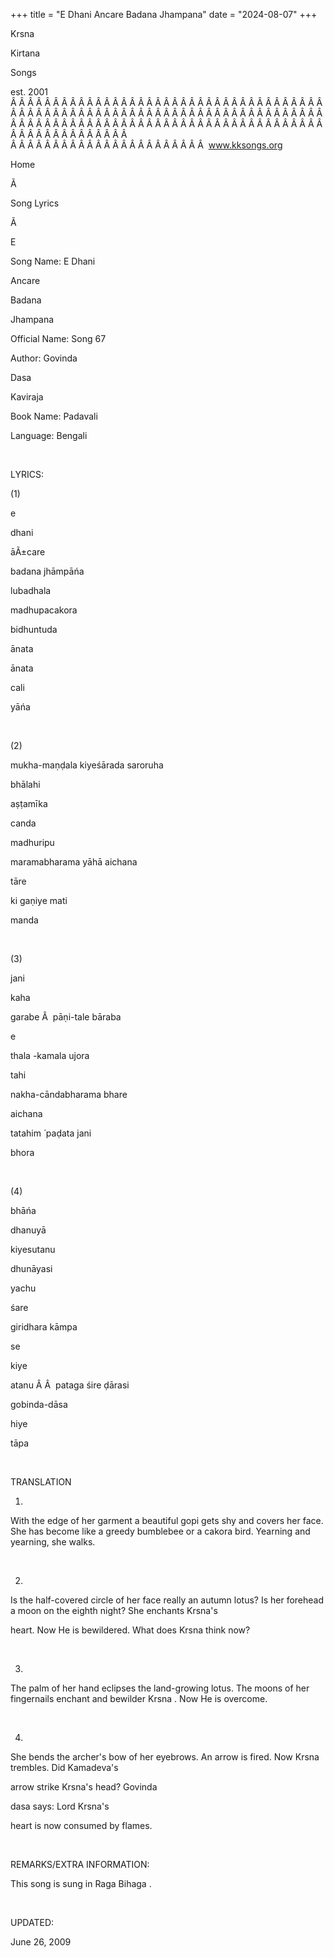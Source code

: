 +++ 
title = "E Dhani Ancare Badana Jhampana"
date = "2024-08-07"
+++

Krsna
 
Kirtana
 
Songs

est. 2001
Â Â Â Â Â Â Â Â Â Â Â Â Â Â Â Â Â Â Â Â Â Â Â Â Â Â Â Â Â Â Â Â Â Â Â Â Â Â Â Â Â Â Â Â Â Â Â Â Â Â Â Â Â Â Â Â Â Â Â Â Â Â Â Â Â Â Â Â Â Â Â Â Â Â Â Â Â Â Â Â Â Â Â Â Â Â Â Â Â Â Â Â Â Â Â Â Â Â Â Â Â Â Â Â Â Â Â Â Â Â Â Â Â Â Â Â Â Â Â Â Â Â Â Â Â  
Â Â Â Â Â Â Â Â Â Â Â Â Â Â Â Â Â Â Â Â Â Â Â  
www.kksongs.org








Home


Ã 
 
Song Lyrics
 
Ã 
 
E


Song Name: E 
Dhani
 
Ancare
 
Badana
 
Jhampana


Official Name: Song 67


Author: 
Govinda
 
Dasa
 
Kaviraja


Book Name: 
Padavali


Language: 
Bengali


 


LYRICS:


(1)


e
 
dhani
 
āÃ±care


badana
 jhāmpāńa


lubadhala
 
madhupacakora
 
bidhuntuda


ānata
 
ānata
 
cali
 
yāńa


 


(2)


mukha-maṇḍala
 kiyeśārada 
saroruha


bhālahi
 
aṣṭamīka
 
canda


madhuripu
 
maramabharama
 yāhā 
aichana


tāre
 
ki
 gaṇiye 
mati
 
manda


 


(3)


jani
 
kaha
 
garabe
Â  
pāṇi-tale bāraba


e
 
thala
-kamala 
ujora


tahi

nakha-cāndabharama 
bhare
 
aichana


tatahim
́ paḍata 
jani
 
bhora


 


(4)


bhāńa
 
dhanuyā
 
kiyesutanu
 
dhunāyasi


yachu
 
śare
 
giridhara
 kāmpa


se
 
kiye
 
atanu
Â Â  
pataga
 śire
ḍārasi


gobinda-dāsa
 
hiye
 
tāpa


 


TRANSLATION


1)
With the edge of her garment a beautiful 
gopi
 gets
shy and covers her face. She has become like a greedy bumblebee or a 
cakora
 bird. Yearning and yearning, she walks.


 


2)
Is the half-covered circle of her face really an autumn lotus? Is her forehead
a moon on the eighth night? She enchants 
Krsna's

heart. Now He is bewildered. What does 
Krsna
 think
now?


 


3)
The palm of her hand eclipses the land-growing lotus. The moons of her
fingernails enchant and bewilder 
Krsna
. Now He is
overcome.


 


4)
She bends the archer's bow of her eyebrows. An arrow is fired. Now 
Krsna
 trembles. Did 
Kamadeva's

arrow strike 
Krsna's
 head? 
Govinda


dasa
 says: Lord 
Krsna's

heart is now consumed by flames.


 


REMARKS/EXTRA INFORMATION:


This
song is sung in Raga 
Bihaga
.


 


UPDATED:

June 26, 2009